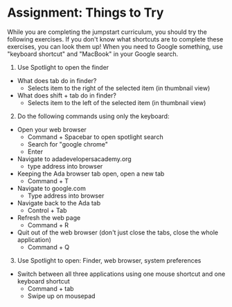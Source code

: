 # Assignment: Things to Try

While you are completing the jumpstart curriculum, you should try the following exercises. If you don't know what shortcuts are to complete these exercises, you can look them up! When you need to Google something, use "keyboard shortcut" and "MacBook" in your Google search.

1. Use Spotlight to open the finder
  * What does tab do in finder? 
    * Selects item to the right of the selected item (in thumbnail view) 
  * What does shift + tab do in finder?
    * Selects item to the left of the selected item (in thumbnail view) 
2. Do the following commands using only the keyboard:
  * Open your web browser
    * Command + Spacebar to open spotlight search
    * Search for "google chrome"
    * Enter
  * Navigate to adadevelopersacademy.org 
    * type address into browser
  * Keeping the Ada browser tab open, open a new tab 
    * Command + T
  * Navigate to google.com 
    * Type address into browser
  * Navigate back to the Ada tab 
    * Control + Tab
  * Refresh the web page 
    * Command + R
  * Quit out of the web browser (don't just close the tabs, close the whole application)
    * Command + Q
3. Use Spotlight to open: Finder, web browser, system preferences
  * Switch between all three applications using one mouse shortcut and one keyboard shortcut
    * Command + tab
    * Swipe up on mousepad
